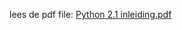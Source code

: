 lees de pdf file: [Python 2.1 inleiding.pdf](https://github.com/Amstelland-Software-Development/Python-2/blob/main/1-Inleiding/taak01/Python%202.1%20Inleiding.pdf)

